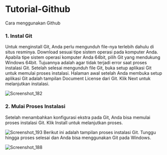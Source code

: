 # Tutorial-Github
Cara menggunakan Github
### 1. Instal Git
Untuk menginstall Git, Anda perlu mengunduh file-nya terlebih dahulu di situs resminya. Download sesuai tipe sistem operasi pada komputer Anda. Apabila tipe sistem operasi komputer Anda 64bit,  pilih Git yang mendukung Windows 64bit. Tujuannya adalah agar tidak terjadi error saat proses instalasi Git.
Setelah selesai mengunduh file Git, buka setup aplikasi Git untuk memulai proses instalasi. Halaman awal setelah Anda membuka setup aplikasi Git adalah tampilan Document License dari Git. Klik Next untuk melanjutkan instalasi.

![Screenshot_182](https://user-images.githubusercontent.com/92714725/137736455-15ec8c5b-3c51-40ca-b575-24ce8d61e0e4.png)
### 2. Mulai Proses Instalasi
Setelah menambahkan konfigurasi ekstra pada Git, Anda bisa memulai proses instalasi Git. Klik Install untuk melanjutkan proses.

![Screenshot_193](https://user-images.githubusercontent.com/92714725/137737921-c074ccfe-1a48-4510-8fd9-4f2ee644a8d4.png)
Berikut ini adalah tampilan proses instalasi Git. Tunggu hingga proses selesai dan Anda bisa menggunakan Git pada Windows.



![Screenshot_188](https://user-images.githubusercontent.com/92714725/137738411-a7446960-fb20-4b9b-be23-f2454bd1d56e.png)



